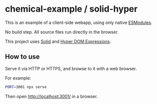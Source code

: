 # chemical-example / solid-hyper

This is an example of a client-side webapp, using only native
[ESModules](https://developer.mozilla.org/en-US/docs/Web/JavaScript/Guide/Modules).

No build step. All source files run directly in the browser.

This project uses [Solid](https://github.com/ryansolid/solid) and
[Hyper DOM Expressions](https://github.com/ryansolid/dom-expressions/tree/master/packages/hyper-dom-expressions).

## How to use

Serve it via HTTP or HTTPS, and browse to it with a web browser.

For example:

```bash
PORT=3001 npx serve
```

Then open [http://localhost:3001/](http://localhost:3001/) in a browser.
